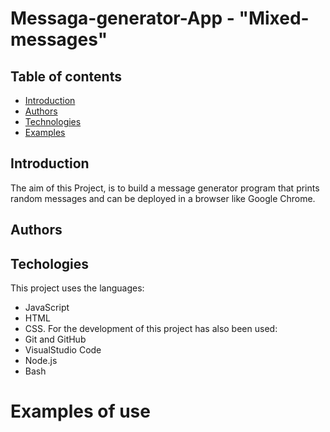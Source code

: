 # Messaga-generator-App - "Mixed-messages"

## Table of contents
* [Introduction](#Introduction)
* [Authors](#Authors)
* [Technologies](#Technologies)
* [Examples](#Examples)

## Introduction
The aim of this Project, is to build a message generator program that prints random messages and can be deployed in a browser like Google Chrome.

## Authors



## Techologies
This project uses the languages:
* JavaScript
* HTML
* CSS.
For the development of this project has also been used:
* Git and GitHub
* VisualStudio Code
* Node.js
* Bash

# Examples of use


